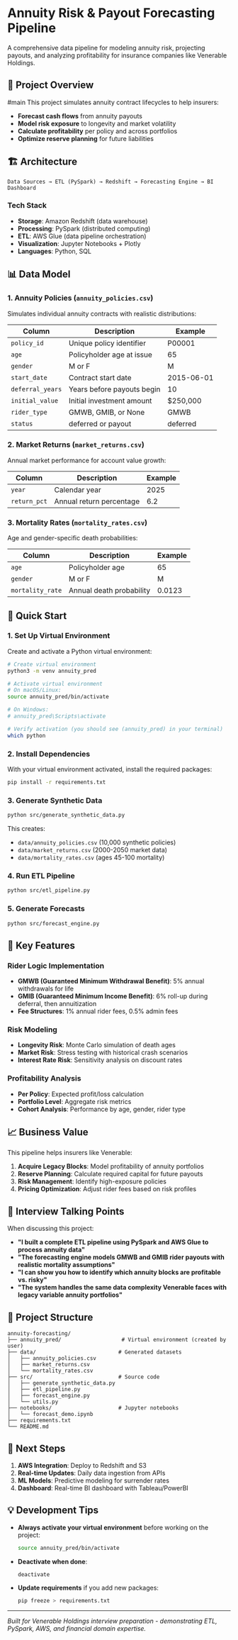 # Annuity Risk & Payout Forecasting Pipeline

A comprehensive data pipeline for modeling annuity risk, projecting payouts, and analyzing profitability for insurance companies like Venerable Holdings.

## 🎯 Project Overview
#main
This project simulates annuity contract lifecycles to help insurers:
- **Forecast cash flows** from annuity payouts
- **Model risk exposure** to longevity and market volatility  
- **Calculate profitability** per policy and across portfolios
- **Optimize reserve planning** for future liabilities

## 🏗️ Architecture

```
Data Sources → ETL (PySpark) → Redshift → Forecasting Engine → BI Dashboard
```

### Tech Stack
- **Storage**: Amazon Redshift (data warehouse)
- **Processing**: PySpark (distributed computing)
- **ETL**: AWS Glue (data pipeline orchestration)
- **Visualization**: Jupyter Notebooks + Plotly
- **Languages**: Python, SQL

## 📊 Data Model

### 1. Annuity Policies (`annuity_policies.csv`)
Simulates individual annuity contracts with realistic distributions:

| Column | Description | Example |
|--------|-------------|---------|
| `policy_id` | Unique policy identifier | P00001 |
| `age` | Policyholder age at issue | 65 |
| `gender` | M or F | M |
| `start_date` | Contract start date | 2015-06-01 |
| `deferral_years` | Years before payouts begin | 10 |
| `initial_value` | Initial investment amount | $250,000 |
| `rider_type` | GMWB, GMIB, or None | GMWB |
| `status` | deferred or payout | deferred |

### 2. Market Returns (`market_returns.csv`)
Annual market performance for account value growth:

| Column | Description | Example |
|--------|-------------|---------|
| `year` | Calendar year | 2025 |
| `return_pct` | Annual return percentage | 6.2 |

### 3. Mortality Rates (`mortality_rates.csv`)
Age and gender-specific death probabilities:

| Column | Description | Example |
|--------|-------------|---------|
| `age` | Policyholder age | 65 |
| `gender` | M or F | M |
| `mortality_rate` | Annual death probability | 0.0123 |

## 🚀 Quick Start

### 1. Set Up Virtual Environment

Create and activate a Python virtual environment:

```bash
# Create virtual environment
python3 -m venv annuity_pred

# Activate virtual environment
# On macOS/Linux:
source annuity_pred/bin/activate

# On Windows:
# annuity_pred\Scripts\activate

# Verify activation (you should see (annuity_pred) in your terminal)
which python
```

### 2. Install Dependencies

With your virtual environment activated, install the required packages:

```bash
pip install -r requirements.txt
```

### 3. Generate Synthetic Data

```bash
python src/generate_synthetic_data.py
```

This creates:
- `data/annuity_policies.csv` (10,000 synthetic policies)
- `data/market_returns.csv` (2000-2050 market data)
- `data/mortality_rates.csv` (ages 45-100 mortality)

### 4. Run ETL Pipeline

```bash
python src/etl_pipeline.py
```

### 5. Generate Forecasts

```bash
python src/forecast_engine.py
```

## 🔧 Key Features

### Rider Logic Implementation
- **GMWB (Guaranteed Minimum Withdrawal Benefit)**: 5% annual withdrawals for life
- **GMIB (Guaranteed Minimum Income Benefit)**: 6% roll-up during deferral, then annuitization
- **Fee Structures**: 1% annual rider fees, 0.5% admin fees

### Risk Modeling
- **Longevity Risk**: Monte Carlo simulation of death ages
- **Market Risk**: Stress testing with historical crash scenarios
- **Interest Rate Risk**: Sensitivity analysis on discount rates

### Profitability Analysis
- **Per Policy**: Expected profit/loss calculation
- **Portfolio Level**: Aggregate risk metrics
- **Cohort Analysis**: Performance by age, gender, rider type

## 📈 Business Value

This pipeline helps insurers like Venerable:

1. **Acquire Legacy Blocks**: Model profitability of annuity portfolios
2. **Reserve Planning**: Calculate required capital for future payouts
3. **Risk Management**: Identify high-exposure policies
4. **Pricing Optimization**: Adjust rider fees based on risk profiles

## 🎯 Interview Talking Points

When discussing this project:

- **"I built a complete ETL pipeline using PySpark and AWS Glue to process annuity data"**
- **"The forecasting engine models GMWB and GMIB rider payouts with realistic mortality assumptions"**
- **"I can show you how to identify which annuity blocks are profitable vs. risky"**
- **"The system handles the same data complexity Venerable faces with legacy variable annuity portfolios"**

## 📁 Project Structure

```
annuity-forecasting/
├── annuity_pred/                   # Virtual environment (created by user)
├── data/                          # Generated datasets
│   ├── annuity_policies.csv
│   ├── market_returns.csv
│   └── mortality_rates.csv
├── src/                           # Source code
│   ├── generate_synthetic_data.py
│   ├── etl_pipeline.py
│   ├── forecast_engine.py
│   └── utils.py
├── notebooks/                     # Jupyter notebooks
│   └── forecast_demo.ipynb
├── requirements.txt
└── README.md
```

## 🔮 Next Steps

1. **AWS Integration**: Deploy to Redshift and S3
2. **Real-time Updates**: Daily data ingestion from APIs
3. **ML Models**: Predictive modeling for surrender rates
4. **Dashboard**: Real-time BI dashboard with Tableau/PowerBI

## 💡 Development Tips

- **Always activate your virtual environment** before working on the project:
  ```bash
  source annuity_pred/bin/activate
  ```
- **Deactivate when done**:
  ```bash
  deactivate
  ```
- **Update requirements** if you add new packages:
  ```bash
  pip freeze > requirements.txt
  ```

---

*Built for Venerable Holdings interview preparation - demonstrating ETL, PySpark, AWS, and financial domain expertise.* 